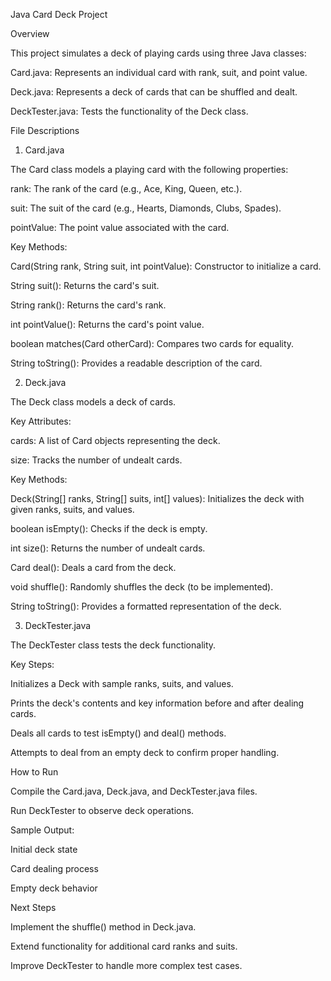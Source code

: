 Java Card Deck Project

Overview

This project simulates a deck of playing cards using three Java classes:

Card.java: Represents an individual card with rank, suit, and point value.

Deck.java: Represents a deck of cards that can be shuffled and dealt.

DeckTester.java: Tests the functionality of the Deck class.

File Descriptions

1. Card.java

The Card class models a playing card with the following properties:

rank: The rank of the card (e.g., Ace, King, Queen, etc.).

suit: The suit of the card (e.g., Hearts, Diamonds, Clubs, Spades).

pointValue: The point value associated with the card.

Key Methods:

Card(String rank, String suit, int pointValue): Constructor to initialize a card.

String suit(): Returns the card's suit.

String rank(): Returns the card's rank.

int pointValue(): Returns the card's point value.

boolean matches(Card otherCard): Compares two cards for equality.

String toString(): Provides a readable description of the card.

2. Deck.java

The Deck class models a deck of cards.

Key Attributes:

cards: A list of Card objects representing the deck.

size: Tracks the number of undealt cards.

Key Methods:

Deck(String[] ranks, String[] suits, int[] values): Initializes the deck with given ranks, suits, and values.

boolean isEmpty(): Checks if the deck is empty.

int size(): Returns the number of undealt cards.

Card deal(): Deals a card from the deck.

void shuffle(): Randomly shuffles the deck (to be implemented).

String toString(): Provides a formatted representation of the deck.

3. DeckTester.java

The DeckTester class tests the deck functionality.

Key Steps:

Initializes a Deck with sample ranks, suits, and values.

Prints the deck's contents and key information before and after dealing cards.

Deals all cards to test isEmpty() and deal() methods.

Attempts to deal from an empty deck to confirm proper handling.

How to Run

Compile the Card.java, Deck.java, and DeckTester.java files.

Run DeckTester to observe deck operations.

Sample Output:

Initial deck state

Card dealing process

Empty deck behavior

Next Steps

Implement the shuffle() method in Deck.java.

Extend functionality for additional card ranks and suits.

Improve DeckTester to handle more complex test cases.
